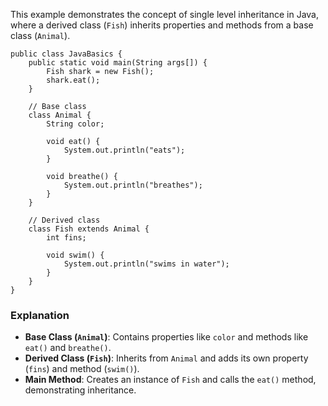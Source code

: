 

This example demonstrates the concept of single level inheritance in Java, where a derived class (`Fish`) inherits properties and methods from a base class (`Animal`).

```
public class JavaBasics {
    public static void main(String args[]) {
        Fish shark = new Fish();
        shark.eat();
    }

    // Base class
    class Animal {
        String color;

        void eat() {
            System.out.println("eats");
        }

        void breathe() {
            System.out.println("breathes");
        }
    }

    // Derived class
    class Fish extends Animal {
        int fins;

        void swim() {
            System.out.println("swims in water");
        }
    }
}
```

### Explanation

- **Base Class (`Animal`)**: Contains properties like `color` and methods like `eat()` and `breathe()`.
- **Derived Class (`Fish`)**: Inherits from `Animal` and adds its own property (`fins`) and method (`swim()`).
- **Main Method**: Creates an instance of `Fish` and calls the `eat()` method, demonstrating inheritance.

